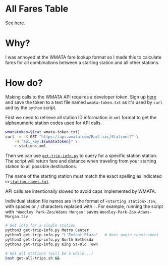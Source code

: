 # All Fares Table

See [here](all-trips.tsv).


# Why?
I was annoyed at the WMATA fare lookup format so I made this to
calculate fares for all combinations between a starting station and all other stations.

# How do?
Making calls to the WMATA API requires a developer token.
Sign up [here](https://developer.wmata.com/) and save the token to a text file named `wmata-token.txt` as it's used by `curl` and by the `python` script.

First we need to retrieve all station ID information in `xml` format to
get the alphanumeric station codes used for API calls.
```bash
wmatatoken=$(cat wmata-token.txt)
curl -v -X GET "https://api.wmata.com/Rail.svc/Stations?" \
    -H "api_key:${wmatatoken}" \
    > stations.xml
```

Then we can use [`get-trip-info.py`](get-trip-info.py) to query for
a specific station station. The script will return fare and distance
when traveling from your starting station to all possible destinations.

The name of the starting station must match the exact spelling as
indicated in [`station-names.txt`](station-names.txt).

API calls are intentionally slowed to avoid caps implemented by WMATA.

Individual station file names are in the format of `<starting station>.tsv`, with spaces or `/` characters replaced with `-`. For example, running the script with `'Woodley Park-Zoo/Adams Morgan'` saves `Woodley-Park-Zoo-Adams-Morgan.tsv`

```bash
# Get info for a single station
python3 get-trip-info.py Metro Center
python3 get-trip-info.py "L'Enfant Plaza"   # Note quote requirement
python3 get-trip-info.py North Bethesda
python3 get-trip-info.py King St-Old Town

# Get all stations (will be a while...)
bash get-all-trips.sh && 
```

